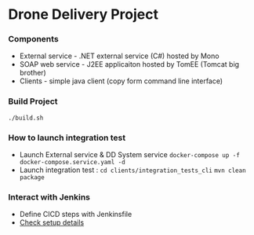 # Drone Delivery Project

### Components
- External service - .NET external service (C#) hosted by Mono
- SOAP web service - J2EE applicaiton hosted by TomEE (Tomcat big brother)
- Clients - simple java client (copy form command line interface)

### Build Project 
`./build.sh`

### How to launch integration test 
- Launch External service & DD System service `docker-compose up -f docker-compose.service.yaml -d`
- Launch integration test : `cd clients/integration_tests_cli` `mvn clean package`

### Interact with Jenkins
- Define CICD steps with Jenkinsfile
- [Check setup details](docker/jenkins/Readme.md)